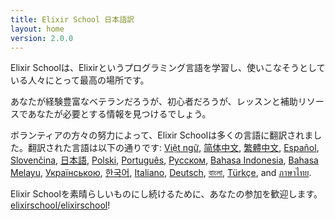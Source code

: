 ```yaml
---
title: Elixir School 日本語訳
layout: home
version: 2.0.0
---
```


Elixir Schoolは、Elixirというプログラミング言語を学習し、使いこなそうとしている人々にとって最高の場所です。

あなたが経験豊富なベテランだろうが、初心者だろうが、レッスンと補助リソースであなたが必要とする情報を見つけるでしょう。

ボランティアの方々の努力によって、Elixir Schoolは多くの言語に翻訳されました。翻訳された言語は以下の通りです: [Việt ngữ][vi], [简体中文][zh-hans], [繁體中文][zh-hant], [Español][es], [Slovenčina][sk], [日本語][ja], [Polski][pl], [Português][pt], [Русском][ru], [Bahasa Indonesia][id], [Bahasa Melayu][ms], [Українською][uk], [한국어][ko], [Italiano][it], [Deutsch][de], [বাংলা][bn], [Türkçe][tr], and [ภาษาไทย][th].

Elixir Schoolを素晴らしいものにし続けるために、あなたの参加を歓迎します。 [elixirschool/elixirschool](https://github.com/elixirschool/elixirschool)!

  [es]: /es/
  [it]: /it/
  [ja]: /ja/
  [ko]: /ko/
  [pl]: /pl/
  [pt]: /pt/
  [ru]: /ru/
  [sk]: /sk/
  [vi]: /vi/
  [id]: /id/
  [ms]: /ms/
  [uk]: /uk/
  [de]: /de/
  [bn]: /bn/
  [tr]: /tr/
  [th]: /th/
  [zh-hans]: /zh-hans/
  [zh-hant]: /zh-hant/
